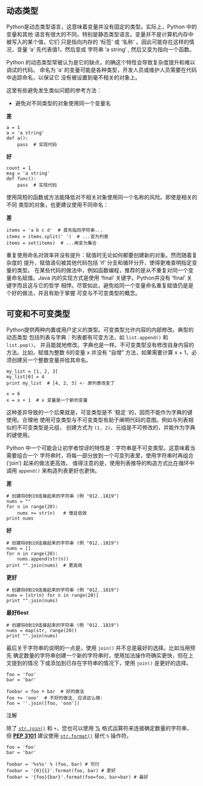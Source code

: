 ## 动态类型

Python是动态类型语言，这意味着变量并没有固定的类型。实际上，Python 中的变量和其他 语言有很大的不同，特别是静态类型语言。变量并不是计算机内存中被写入的某个值，它们 只是指向内存的 ‘标签’ 或 ‘名称’ 。因此可能存在这样的情况，变量 ‘a’ 先代表值1，然后变成 字符串 ‘a string’ , 然后又变为指向一个函数。

Python 的动态类型常被认为是它的缺点，的确这个特性会导致复杂度提升和难以调试的代码。 命名为 ‘a’ 的变量可能是各种类型，开发人员或维护人员需要在代码中追踪命名，以保证它 没有被设置到毫不相关的对象上。

这里有些避免发生类似问题的参考方法：

- 避免对不同类型的对象使用同一个变量名

**差**

```
a = 1
a = 'a string'
def a():
    pass  # 实现代码

```

**好**

```
count = 1
msg = 'a string'
def func():
    pass  # 实现代码

```

使用简短的函数或方法能降低对不相关对象使用同一个名称的风险。即使是相关的不同 类型的对象，也更建议使用不同命名：

**差**

```
items = 'a b c d'  # 首先指向字符串...
items = items.split(' ')  # ...变为列表
items = set(items)  # ...再变为集合

```

重复使用命名对效率并没有提升：赋值时无论如何都要创建新的对象。然而随着复杂度的 提升，赋值语句被其他代码包括 ‘if’ 分支和循环分开，使得更难查明指定变量的类型。 在某些代码的做法中，例如函数编程，推荐的是从不重复对同一个变量命名赋值。Java 内的实现方式是使用 ‘final’ 关键字。Python并没有 ‘final’ 关键字而且这与它的哲学 相悖。尽管如此，避免给同一个变量命名重复赋值仍是是个好的做法，并且有助于掌握 可变与不可变类型的概念。

## 可变和不可变类型

Python提供两种内置或用户定义的类型。可变类型允许内容的内部修改。典型的动态类型 包括列表与字典：列表都有可变方法，如 `list.append()` 和 `list.pop()`， 并且能就地修改。字典也是一样。不可变类型没有修改自身内容的方法。比如，赋值为整数 6的变量 x 并没有 “自增” 方法，如果需要计算 x + 1，必须创建另一个整数变量并给其命名。

```
my_list = [1, 2, 3]
my_list[0] = 4
print my_list  # [4, 2, 3] <- 原列表改变了

x = 6
x = x + 1  # x 变量是一个新的变量

```

这种差异导致的一个后果就是，可变类型是不 ‘稳定 ‘的，因而不能作为字典的键使用。合理地 使用可变类型与不可变类型有助于阐明代码的意图。例如与列表相似的不可变类型是元组， 创建方式为 `(1, 2)`。元组是不可修改的，并能作为字典的键使用。

Python 中一个可能会让初学者惊讶的特性是：字符串是不可变类型。这意味着当需要组合一个 字符串时，将每一部分放到一个可变列表里，使用字符串时再组合 (‘join’) 起来的做法更高效。 值得注意的是，使用列表推导的构造方式比在循环中调用 `append()` 来构造列表更好也更快。

**差**

```
# 创建将0到19连接起来的字符串 (例 "012..1819")
nums = ""
for n in range(20):
    nums += str(n)   # 慢且低效
print nums

```

**好**

```
# 创建将0到19连接起来的字符串 (例 "012..1819")
nums = []
for n in range(20):
    nums.append(str(n))
print "".join(nums)  # 更高效

```

**更好**

```
# 创建将0到19连接起来的字符串 (例 "012..1819")
nums = [str(n) for n in range(20)]
print "".join(nums)

```

**最好Best**

```
# 创建将0到19连接起来的字符串 (例 "012..1819")
nums = map(str, range(20))
print "".join(nums)

```

最后关于字符串的说明的一点是，使用 `join()` 并不总是最好的选择。比如当用预先 确定数量的字符串创建一个新的字符串时，使用加法操作符确实更快，但在上文提到的情况 下或添加到已存在字符串的情况下，使用 `join()` 是更好的选择。

```
foo = 'foo'
bar = 'bar'

foobar = foo + bar  # 好的做法
foo += 'ooo'  # 不好的做法, 应该这么做:
foo = ''.join([foo, 'ooo'])

```

注解

除了 [`str.join()`](http://docs.python.org/library/stdtypes.html#str.join) 和 `+`，您也可以使用 [%](http://docs.python.org/library/string.html#string-formatting) 格式运算符来连接确定数量的字符串，但 [**PEP 3101**](https://www.python.org/dev/peps/pep-3101) 建议使用 [`str.format()`](http://docs.python.org/library/stdtypes.html#str.format) 替代 `%` 操作符。

```
foo = 'foo'
bar = 'bar'

foobar = '%s%s' % (foo, bar) # 可行
foobar = '{0}{1}'.format(foo, bar) # 更好
foobar = '{foo}{bar}'.format(foo=foo, bar=bar) # 最好
```